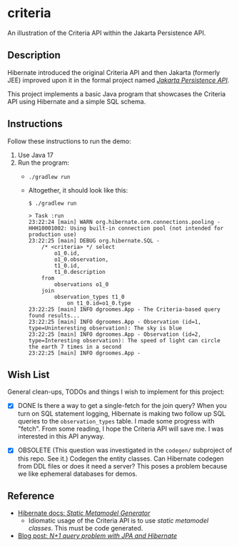 # criteria

An illustration of the Criteria API within the Jakarta Persistence API.


## Description

Hibernate introduced the original Criteria API and then Jakarta (formerly JEE) improved upon it in the formal project named
[*Jakarta Persistence API*](https://projects.eclipse.org/projects/ee4j.jpa).

This project implements a basic Java program that showcases the Criteria API using Hibernate and a simple SQL schema. 


## Instructions

Follow these instructions to run the demo:

1. Use Java 17
2. Run the program:
   * ```shell
     ./gradlew run
     ```
   * Altogether, it should look like this:
     ```text
     $ ./gradlew run
     
     > Task :run
     23:22:24 [main] WARN org.hibernate.orm.connections.pooling - HHH10001002: Using built-in connection pool (not intended for production use)
     23:22:25 [main] DEBUG org.hibernate.SQL - 
         /* <criteria> */ select
             o1_0.id,
             o1_0.observation,
             t1_0.id,
             t1_0.description 
         from
             observations o1_0 
         join
             observation_types t1_0 
                 on t1_0.id=o1_0.type
     23:22:25 [main] INFO dgroomes.App - The Criteria-based query found results...
     23:22:25 [main] INFO dgroomes.App - Observation (id=1, type=Uninteresting observation): The sky is blue
     23:22:25 [main] INFO dgroomes.App - Observation (id=2, type=Interesting observation): The speed of light can circle the earth 7 times in a second
     23:22:25 [main] INFO dgroomes.App -
     ```


## Wish List

General clean-ups, TODOs and things I wish to implement for this project:

* [x] DONE Is there a way to get a single-fetch for the join query? When you turn on SQL statement logging, Hibernate is
      making two follow up SQL queries to the `observation_types` table. I made some progress with "fetch". From some
      reading, I hope the Criteria API will save me. I was interested in this API anyway.
* [X] OBSOLETE (This question was investigated in the `codegen/` subproject of this repo. See it.) Codegen the entity classes. Can Hibernate codegen from DDL files or does it need a server? This poses a problem
      because we like ephemeral databases for demos.


## Reference

* [Hibernate docs: *Static Metamodel Generator*](https://docs.jboss.org/hibernate/orm/6.1/userguide/html_single/Hibernate_User_Guide.html#tooling-modelgen)
  * Idiomatic usage of the Criteria API is to use *static metamodel classes*. This must be code generated.
* [Blog post: *N+1 query problem with JPA and Hibernate*](https://vladmihalcea.com/n-plus-1-query-problem/)
